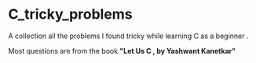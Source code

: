 # **C_tricky_problems**
A collection all the problems I found tricky while learning C as a beginner .

Most questions are from the book **"Let Us C , by Yashwant Kanetkar"**
